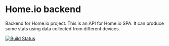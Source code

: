 # Home.io backend

Backend for Home.io project. This is an API for Home.io SPA.
It can produce some stats using data collected from different devices.

[![Build Status](https://travis-ci.org/klyushinmisha/home_io_backend.svg?branch=master)](https://travis-ci.org/klyushinmisha/home_io_backend)
